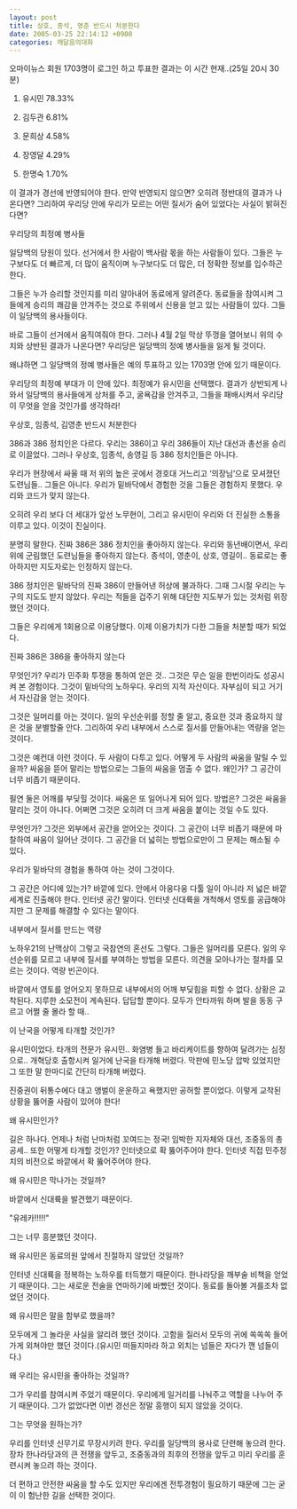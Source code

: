```yaml
---
layout: post
title: 상호, 종석, 영춘 반드시 처분한다
date: 2005-03-25 22:14:12 +0900
categories: 깨달음의대화
---
```

오마이뉴스 회원 1703명이 로그인 하고 투표한 결과는 이 시간 현재..(25일 20시 30분)
  

  
1) 유시민 78.33%
  
2) 김두관 6.81%
  
3) 문희상 4.58%
  
4) 장영달 4.29%
  
5) 한명숙 1.70%
  

  
이 결과가 경선에 반영되어야 한다. 만약 반영되지 않으면? 오히려 정반대의 결과가 나온다면? 그리하여 우리당 안에 우리가 모르는 어떤 질서가 숨어 있었다는 사실이 밝혀진다면?
  

  
우리당의 최정예 병사들
  
일당백의 당원이 있다. 선거에서 한 사람이 백사람 몫을 하는 사람들이 있다. 그들은 누구보다도 더 빠르게, 더 많이 움직이며 누구보다도 더 많은, 더 정확한 정보를 입수하곤 한다.
  

  
그들은 누가 승리할 것인지를 미리 알아내어 동료에게 알려준다. 동료들을 참여시켜 그들에게 승리의 쾌감을 안겨주는 것으로 주위에서 신용을 얻고 있는 사람들이 있다. 그들이 일당백의 용사들이다.
  

  
바로 그들이 선거에서 움직여줘야 한다. 그러나 4월 2일 막상 뚜껑을 열어보니 위의 수치와 상반된 결과가 나온다면? 우리당은 일당백의 정예 병사들을 잃게 될 것이다.
  

  
왜냐하면 그 일당백의 정예 병사들은 예의 투표하고 있는 1703명 안에 있기 때문이다.
  

  
우리당의 최정예 부대가 이 안에 있다. 최정예가 유시민을 선택했다. 결과가 상반되게 나와서 일당백의 용사들에게 상처를 주고, 굴욕감을 안겨주고, 그들을 패배시켜서 우리당이 무엇을 얻을 것인가를 생각하라!
  

  
우상호, 임종석, 김영춘 반드시 처분한다
  
386과 386 정치인은 다르다. 우리는 386이고 우리 386들이 지난 대선과 총선을 승리로 이끌었다. 그러나 우상호, 임종석, 송영길 등 386 정치인들은 아니다.
  

  
우리가 현장에서 싸울 때 저 위의 높은 곳에서 경호대 거느리고 ‘의장님’으로 모셔졌던 도련님들.. 그들은 아니다. 우리가 밑바닥에서 경험한 것을 그들은 경험하지 못했다. 우리와 코드가 맞지 않는다.
  
오히려 우리 보다 더 세대가 앞선 노무현이, 그리고 유시민이 우리와 더 진실한 소통을 이루고 있다. 이것이 진실이다.
  

  
분명히 말한다. 진짜 386은 386 정치인을 좋아하지 않는다. 우리와 동년배이면서, 우리 위에 군림했던 도련님들을 좋아하지 않는다. 종석이, 영춘이, 상호, 영길이.. 동료로는 좋아하지만 지도자로는 인정하지 않는다.
  

  
386 정치인은 밑바닥의 진짜 386이 만들어낸 허상에 불과하다. 그때 그시절 우리는 누구의 지도도 받지 않았다. 우리는 적들을 겁주기 위해 대단한 지도부가 있는 것처럼 위장했던 것이다.
  

  
그들은 우리에게 1회용으로 이용당했다. 이제 이용가치가 다한 그들을 처분할 때가 되었다.
  

  
진짜 386은 386을 좋아하지 않는다
  
무엇인가? 우리가 민주화 투쟁을 통하여 얻은 것.. 그것은 무슨 일을 한번이라도 성공시켜 본 경험이다. 그것이 밑바닥의 노하우다. 우리의 지적 자산이다. 자부심이 되고 거기서 자신감을 얻는 것이다.
  

  
그것은 일머리를 아는 것이다. 일의 우선순위를 정할 줄 알고, 중요한 것과 중요하지 않은 것을 분별할줄 안다. 그리하여 우리 내부에서 스스로 질서를 만들어내는 역량을 얻는 것이다.
  

  
그것은 예컨대 이런 것이다. 두 사람이 다투고 있다. 어떻게 두 사람의 싸움을 말릴 수 있을까? 싸움을 뜯어 말리는 방법으로는 그들의 싸움을 멈출 수 없다. 왜인가? 그 공간이 너무 비좁기 때문이다.
  

  
필연 둘은 어깨를 부딪힐 것이다. 싸움은 또 일어나게 되어 있다. 방법은? 그것은 싸움을 말리는 것이 아니다. 어쩌면 그것은 오히려 더 크게 싸움을 붙이는 것일 수도 있다.
  

  
무엇인가? 그것은 외부에서 공간을 얻어오는 것이다. 그 공간이 너무 비좁기 때문에 마찰하여 싸움이 일어난 것이다. 그 공간을 더 넓히는 방법으로만이 그 문제는 해소될 수 있다.
  

  
우리가 밑바닥의 경험을 통하여 아는 것이 그것이다.
  

  
그 공간은 어디에 있는가? 바깥에 있다. 안에서 아웅다웅 다툴 일이 아니라 저 넓은 바깥 세계로 진출해야 한다. 인터넷 공간 말이다. 인터넷 신대륙을 개척해서 영토를 공급해야지만 그 문제를 해결할 수 있다는 말이다.
  

  
내부에서 질서를 만드는 역량
  
노하우21의 난맥상이 그렇고 국참연의 혼선도 그렇다. 그들은 일머리를 모른다. 일의 우선순위를 모르고 내부에 질서를 부여하는 방법을 모른다. 의견을 모아나가는 절차를 모르는 것이다. 역량 빈곤이다.
  

  
바깥에서 영토를 얻어오지 못하므로 내부에서의 어깨 부딪힘을 피할 수 없다. 상황은 교착된다. 지루한 소모전이 계속된다. 답답할 뿐이다. 모두가 안타까워 하며 발을 동동 구르고 어쩔 줄 몰라 할 때..
  

  
이 난국을 어떻게 타개할 것인가?
  

  
유시민이었다. 타개의 전문가 유시민.. 화염병 들고 바리케이트를 향하여 달려가는 심정으로.. 개혁당호 출항시켜 일거에 난국을 타개해 버렸다. 막판에 민노당 압박 있었지만 그 또한 말 한마디로 간단히 타개해 버렸다.
  

  
진중권이 뒤통수에다 대고 앵벌이 운운하고 욕했지만 공허할 뿐이었다. 이렇게 교착된 상황을 뚫어줄 사람이 있어야 한다!
  

  
왜 유시민인가?
  
길은 하나다. 언제나 처럼 난마처럼 꼬여드는 정국! 임박한 지자체와 대선, 조중동의 총공세.. 또한 어떻게 타개할 것인가? 인터넷으로 확 뚫어주어야 한다. 인터넷 직접 민주정치의 비전으로 바깥에서 확 뚫어주어야 한다.
  

  
왜 유시민은 막나가는 것일까?
  
바깥에서 신대륙을 발견했기 때문이다.
  

  
"유레카!!!!!"
  
그는 너무 흥분했던 것이다.
  

  
왜 유시민은 동료의원 앞에서 친절하지 않았던 것일까?
  

  
인터넷 신대륙을 정복하는 노하우를 터득했기 때문이다. 한나라당을 깨부술 비책을 얻었기 때문이다. 그는 새로운 전술을 연마하기에 바빴던 것이다. 동료를 돌아볼 겨를조차 없었던 것이다.
  

  
왜 유시민은 말을 함부로 했을까?
  

  
모두에게 그 놀라운 사실을 알리려 했던 것이다. 고함을 질러서 모두의 귀에 쏙쏙쏙 들어가게 외쳐야만 했던 것이다.(유시민 떠들지마라 하고 외치는 넘들은 자다가 깬 넘들이다.)
  

  
왜 우리는 유시민을 좋아하는 것일까?
  

  
그가 우리를 참여시켜 주었기 때문이다. 우리에게 일거리를 나눠주고 역할을 나누어 주기 때문이다. 그가 없었다면 이번 경선은 정말 흥행이 되지 않았을 것이다.
  

  
그는 무엇을 원하는가?
  

  
우리를 인터넷 신무기로 무장시키려 한다. 우리를 일당백의 용사로 단련해 놓으려 한다. 장차 한나라당과의 큰 전쟁을 앞두고, 조중동과의 최후의 전쟁을 앞두고 미리 우리를 훈련시켜 놓으려 하는 것이다.
  

  
더 편하고 안전한 싸움을 할 수도 있지만 우리에겐 전투경험이 필요하기 때문에 그는 굳이 이 험난한 길을 선택한 것이다.